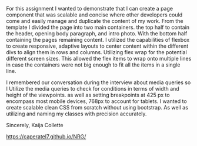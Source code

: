 For this assignment I wanted to demonstrate that I can create a page component that was scalable and concise where other developers could come and easily manage and duplicate the content of my work. From the template I divided the page into two main containers. the top half to contain the header, opening body paragraph, and intro photo. With the bottom half containing the pages remaining content. I utilized the capabilities of flexbox to create responsive, adaptive layouts to center content within the different divs to align them in rows and columns. Utilizing flex wrap for the potential different screen sizes. This allowed the flex items to wrap onto multiple lines in case the containers were not big enough to fit all the items in a single line. 

I remembered our conversation during the interview about media queries so I Utilize the media queries to check for conditions in terms of width and height of the viewpoints.  as well as setting breakpoints at 425 px to encompass most mobile devices, 768px to account for tablets. I wanted to create scalable clean CSS from scratch without using bootstrap. As well as utilizing and naming my classes with precision accurately.

Sincerely,
Kaija Collette

https://caperatel7.github.io/NRG/
